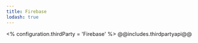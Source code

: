 ```yaml
---
title: Firebase
lodash: true
---
```

<% configuration.thirdParty = 'Firebase' %>
@@includes.thirdpartyapi@@
